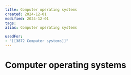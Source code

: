 ```yaml
---
title: Computer operating systems
created: 2024-12-01
modified: 2024-12-01
tags: 
alias: Computer operating systems

usedFor:
- "[[3872 Computer systems]]"
---
```

# Computer operating systems
